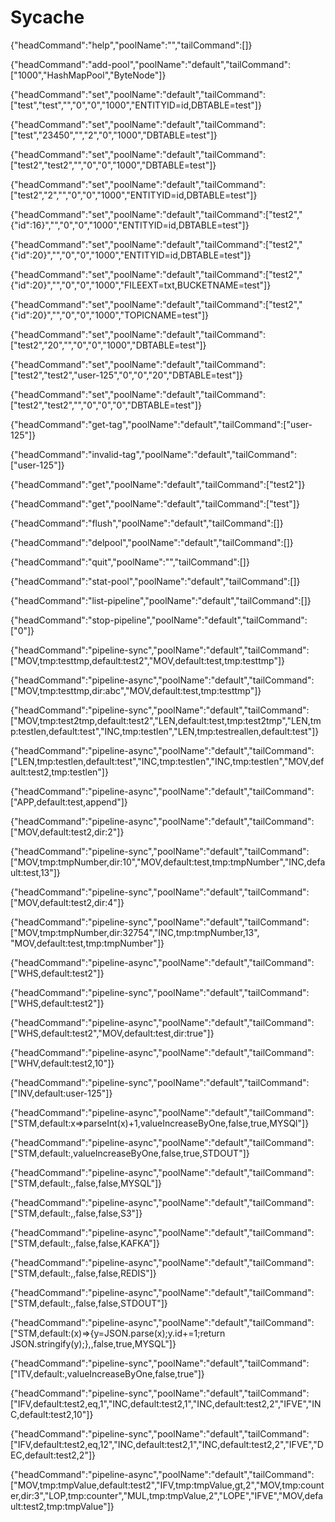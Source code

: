# Sycache

{"headCommand":"help","poolName":"","tailCommand":[]}

{"headCommand":"add-pool","poolName":"default","tailCommand":["1000","HashMapPool","ByteNode"]}

{"headCommand":"set","poolName":"default","tailCommand":["test","test","","0","0","1000","ENTITYID=id,DBTABLE=test"]}

{"headCommand":"set","poolName":"default","tailCommand":["test","23450","","2","0","1000","DBTABLE=test"]}

{"headCommand":"set","poolName":"default","tailCommand":["test2","test2","","0","0","1000","DBTABLE=test"]}

{"headCommand":"set","poolName":"default","tailCommand":["test2","2","","0","0","1000","ENTITYID=id,DBTABLE=test"]}

{"headCommand":"set","poolName":"default","tailCommand":["test2","{\"id\":16}","","0","0","1000","ENTITYID=id,DBTABLE=test"]}

{"headCommand":"set","poolName":"default","tailCommand":["test2","{\"id\":20}","","0","0","1000","ENTITYID=id,DBTABLE=test"]}

{"headCommand":"set","poolName":"default","tailCommand":["test2","{\"id\":20}","","0","0","1000","FILEEXT=txt,BUCKETNAME=test"]}

{"headCommand":"set","poolName":"default","tailCommand":["test2","{\"id\":20}","","0","0","1000","TOPICNAME=test"]}

{"headCommand":"set","poolName":"default","tailCommand":["test2","20","","0","0","1000","DBTABLE=test"]}

{"headCommand":"set","poolName":"default","tailCommand":["test2","test2","user-125","0","0","20","DBTABLE=test"]}

{"headCommand":"set","poolName":"default","tailCommand":["test2","test2","","0","0","0","DBTABLE=test"]}

{"headCommand":"get-tag","poolName":"default","tailCommand":["user-125"]}

{"headCommand":"invalid-tag","poolName":"default","tailCommand":["user-125"]}

{"headCommand":"get","poolName":"default","tailCommand":["test2"]}

{"headCommand":"get","poolName":"default","tailCommand":["test"]}

{"headCommand":"flush","poolName":"default","tailCommand":[]}

{"headCommand":"delpool","poolName":"default","tailCommand":[]}

{"headCommand":"quit","poolName":"","tailCommand":[]}

{"headCommand":"stat-pool","poolName":"default","tailCommand":[]}

{"headCommand":"list-pipeline","poolName":"default","tailCommand":[]}

{"headCommand":"stop-pipeline","poolName":"default","tailCommand":["0"]}

{"headCommand":"pipeline-sync","poolName":"default","tailCommand":["MOV,tmp:testtmp,default:test2","MOV,default:test,tmp:testtmp"]}

{"headCommand":"pipeline-async","poolName":"default","tailCommand":["MOV,tmp:testtmp,dir:abc","MOV,default:test,tmp:testtmp"]}

{"headCommand":"pipeline-sync","poolName":"default","tailCommand":["MOV,tmp:test2tmp,default:test2","LEN,default:test,tmp:test2tmp","LEN,tmp:testlen,default:test","INC,tmp:testlen","LEN,tmp:testreallen,default:test"]}

{"headCommand":"pipeline-async","poolName":"default","tailCommand":["LEN,tmp:testlen,default:test","INC,tmp:testlen","INC,tmp:testlen","MOV,default:test2,tmp:testlen"]}

{"headCommand":"pipeline-async","poolName":"default","tailCommand":["APP,default:test,append"]}

{"headCommand":"pipeline-async","poolName":"default","tailCommand":["MOV,default:test2,dir:2"]}

{"headCommand":"pipeline-sync","poolName":"default","tailCommand":["MOV,tmp:tmpNumber,dir:10","MOV,default:test,tmp:tmpNumber","INC,default:test,13"]}

{"headCommand":"pipeline-sync","poolName":"default","tailCommand":["MOV,default:test2,dir:4"]}

{"headCommand":"pipeline-sync","poolName":"default","tailCommand":["MOV,tmp:tmpNumber,dir:32754","INC,tmp:tmpNumber,13", "MOV,default:test,tmp:tmpNumber"]}

{"headCommand":"pipeline-async","poolName":"default","tailCommand":["WHS,default:test2"]}

{"headCommand":"pipeline-sync","poolName":"default","tailCommand":["WHS,default:test2"]}

{"headCommand":"pipeline-async","poolName":"default","tailCommand":["WHS,default:test2","MOV,default:test,dir:true"]}

{"headCommand":"pipeline-async","poolName":"default","tailCommand":["WHV,default:test2,10"]}

{"headCommand":"pipeline-sync","poolName":"default","tailCommand":["INV,default:user-125"]}

{"headCommand":"pipeline-async","poolName":"default","tailCommand":["STM,default:x=>parseInt(x)+1,valueIncreaseByOne,false,true,MYSQl"]}

{"headCommand":"pipeline-async","poolName":"default","tailCommand":["STM,default:,valueIncreaseByOne,false,true,STDOUT"]}

{"headCommand":"pipeline-async","poolName":"default","tailCommand":["STM,default:,,false,false,MYSQL"]}

{"headCommand":"pipeline-async","poolName":"default","tailCommand":["STM,default:,,false,false,S3"]}

{"headCommand":"pipeline-async","poolName":"default","tailCommand":["STM,default:,,false,false,KAFKA"]}

{"headCommand":"pipeline-async","poolName":"default","tailCommand":["STM,default:,,false,false,REDIS"]}

{"headCommand":"pipeline-async","poolName":"default","tailCommand":["STM,default:,,false,false,STDOUT"]}

{"headCommand":"pipeline-async","poolName":"default","tailCommand":["STM,default:(x)=>{y=JSON.parse(x);y.id+=1;return JSON.stringify(y);},,false,true,MYSQL"]}

{"headCommand":"pipeline-sync","poolName":"default","tailCommand":["ITV,default:,valueIncreaseByOne,false,true"]}

{"headCommand":"pipeline-sync","poolName":"default","tailCommand":["IFV,default:test2,eq,1","INC,default:test2,1","INC,default:test2,2","IFVE","INC,default:test2,10"]}

{"headCommand":"pipeline-sync","poolName":"default","tailCommand":["IFV,default:test2,eq,12","INC,default:test2,1","INC,default:test2,2","IFVE","DEC,default:test2,2"]}

{"headCommand":"pipeline-async","poolName":"default","tailCommand":["MOV,tmp:tmpValue,default:test2","IFV,tmp:tmpValue,gt,2","MOV,tmp:counter,dir:3","LOP,tmp:counter","MUL,tmp:tmpValue,2","LOPE","IFVE","MOV,default:test2,tmp:tmpValue"]}
